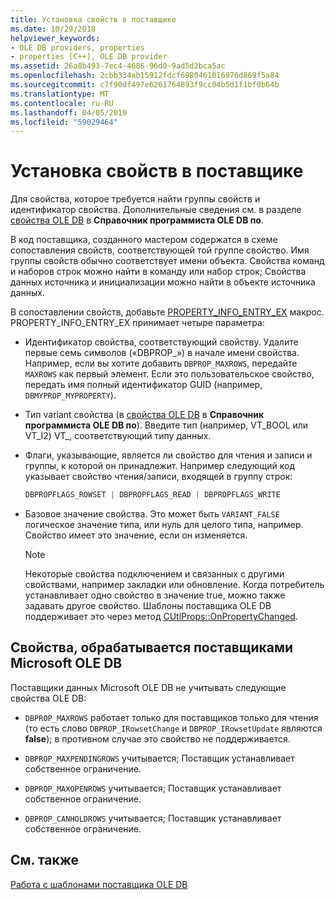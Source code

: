 ```yaml
---
title: Установка свойств в поставщике
ms.date: 10/29/2018
helpviewer_keywords:
- OLE DB providers, properties
- properties [C++], OLE DB provider
ms.assetid: 26a8b493-7ec4-4686-96d0-9ad5d2bca5ac
ms.openlocfilehash: 2cbb334ab15912fdcf6980461016976d869f5a84
ms.sourcegitcommit: c7f90df497e6261764893f9cc04b5d1f1bf0b64b
ms.translationtype: MT
ms.contentlocale: ru-RU
ms.lasthandoff: 04/05/2019
ms.locfileid: "59029464"
---
```

# <a name="setting-properties-in-your-provider"></a>Установка свойств в поставщике

Для свойства, которое требуется найти группы свойств и идентификатор свойства. Дополнительные сведения см. в разделе [свойства OLE DB](/previous-versions/windows/desktop/ms722734(v=vs.85)) в **Справочник программиста OLE DB по**.

В код поставщика, созданного мастером содержатся в схеме сопоставления свойств, соответствующей той группе свойство. Имя группы свойств обычно соответствует имени объекта. Свойства команд и наборов строк можно найти в команду или набор строк; Свойства данных источника и инициализации можно найти в объекте источника данных.

В сопоставлении свойств, добавьте [PROPERTY_INFO_ENTRY_EX](../../data/oledb/property-info-entry-ex.md) макрос. PROPERTY_INFO_ENTRY_EX принимает четыре параметра:

- Идентификатор свойства, соответствующий свойству. Удалите первые семь символов («DBPROP_») в начале имени свойства. Например, если вы хотите добавить `DBPROP_MAXROWS`, передайте `MAXROWS` как первый элемент. Если это пользовательское свойство, передать имя полный идентификатор GUID (например, `DBMYPROP_MYPROPERTY`).

- Тип variant свойства (в [свойства OLE DB](/previous-versions/windows/desktop/ms722734(v=vs.85)) в **Справочник программиста OLE DB по**). Введите тип (например, VT_BOOL или VT_I2) VT_, соответствующий типу данных.

- Флаги, указывающие, является ли свойство для чтения и записи и группы, к которой он принадлежит. Например следующий код указывает свойство чтения/записи, входящей в группу строк:

    ```cpp
    DBPROPFLAGS_ROWSET | DBPROPFLAGS_READ | DBPROPFLAGS_WRITE
    ```

- Базовое значение свойства. Это может быть `VARIANT_FALSE` логическое значение типа, или нуль для целого типа, например. Свойство имеет это значение, если он изменяется.

    > [!NOTE]
    > Некоторые свойства подключением и связанных с другими свойствами, например закладки или обновление. Когда потребитель устанавливает одно свойство в значение true, можно также задавать другое свойство. Шаблоны поставщика OLE DB поддерживает это через метод [CUtlProps::OnPropertyChanged](../../data/oledb/cutlprops-onpropertychanged.md).

## <a name="properties-ignored-by-microsoft-ole-db-providers"></a>Свойства, обрабатывается поставщиками Microsoft OLE DB

Поставщики данных Microsoft OLE DB не учитывать следующие свойства OLE DB:

- `DBPROP_MAXROWS` работает только для поставщиков только для чтения (то есть слово `DBPROP_IRowsetChange` и `DBPROP_IRowsetUpdate` являются **false**); в противном случае это свойство не поддерживается.

- `DBPROP_MAXPENDINGROWS` учитывается; Поставщик устанавливает собственное ограничение.

- `DBPROP_MAXOPENROWS` учитывается; Поставщик устанавливает собственное ограничение.

- `DBPROP_CANHOLDROWS` учитывается; Поставщик устанавливает собственное ограничение.

## <a name="see-also"></a>См. также

[Работа с шаблонами поставщика OLE DB](../../data/oledb/working-with-ole-db-provider-templates.md)
